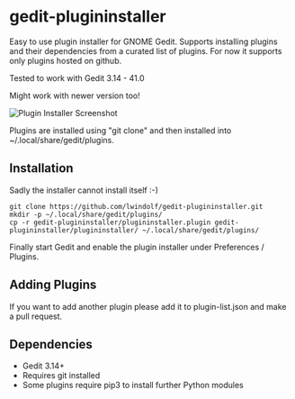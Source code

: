 # gedit-plugininstaller

Easy to use plugin installer for GNOME Gedit. Supports installing plugins and their dependencies from a curated list of plugins. For now it supports only plugins hosted on github.

Tested to work with Gedit 3.14 - 41.0

Might work with newer version too!

![Plugin Installer Screenshot](https://lzone.de/images/gedit-plugininstaller.png)

Plugins are installed using "git clone" and then installed into ~/.local/share/gedit/plugins.

## Installation

Sadly the installer cannot install itself :-)

    git clone https://github.com/lwindolf/gedit-plugininstaller.git
    mkdir -p ~/.local/share/gedit/plugins/
    cp -r gedit-plugininstaller/plugininstaller.plugin gedit-plugininstaller/plugininstaller/ ~/.local/share/gedit/plugins/

Finally start Gedit and enable the plugin installer under Preferences / Plugins.

## Adding Plugins

If you want to add another plugin please add it to plugin-list.json and make a pull request.

## Dependencies

* Gedit 3.14+
* Requires git installed
* Some plugins require pip3 to install further Python modules
